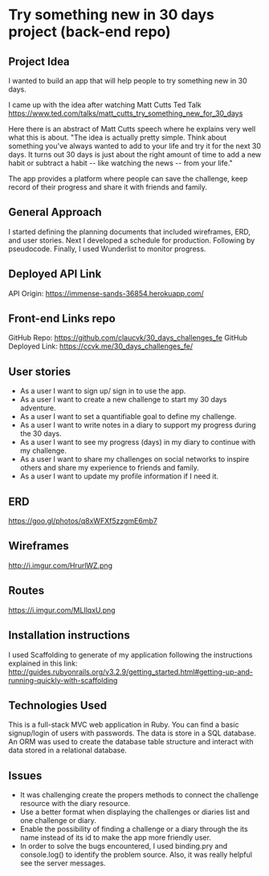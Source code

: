 # Try something new in 30 days project (back-end repo)

## Project Idea
I wanted to build an app that will help people to try something new in 30 days.

I came up with the idea after watching Matt Cutts Ted Talk https://www.ted.com/talks/matt_cutts_try_something_new_for_30_days

Here there is an abstract of Matt Cutts speech where he explains very well what this is about.
 "The idea is actually pretty simple. Think about something you've always wanted to add to your life and try it for the next 30 days. It turns out 30 days is just about the right amount of time to add a new habit or subtract a habit -- like watching the news -- from your life."

 The app provides a platform where people can save the challenge, keep record of their progress and share it with friends and family.

## General Approach
I started defining the planning documents that included wireframes, ERD, and user stories. Next I
developed a schedule for production. Following by pseudocode. Finally, I used Wunderlist to monitor progress.

## Deployed API Link
API Origin: https://immense-sands-36854.herokuapp.com/

## Front-end Links repo
GitHub Repo: https://github.com/claucvk/30_days_challenges_fe
GitHub Deployed Link: https://ccvk.me/30_days_challenges_fe/

## User stories
- As a user I want to sign up/ sign in to use the app.
- As a user I want to create a new challenge to start my 30 days adventure.
- As a user I want to set a quantifiable goal to define my challenge.
- As a user I want to write notes in a diary to support my progress during the 30 days.
- As a user I want to see my progress (days) in my diary to continue with my challenge.
- As a user I want to share my challenges on social networks to inspire others and share my experience to friends and family.
- As a user I want to update my profile information if I need it.

## ERD
https://goo.gl/photos/q8xWFXf5zzgmE6mb7
## Wireframes
http://i.imgur.com/HrurlWZ.png

## Routes
https://i.imgur.com/MLIlqxU.png

## Installation instructions
I used Scaffolding to generate of my application following the instructions explained in this link: http://guides.rubyonrails.org/v3.2.9/getting_started.html#getting-up-and-running-quickly-with-scaffolding

## Technologies Used
This is a full-stack MVC web application in Ruby. You can find a basic signup/login of users with passwords. The data is store in a SQL database. An ORM was used to create the database table structure and interact with data stored in a relational database.

## Issues
- It was challenging create the propers methods to connect the challenge resource with the diary resource.
- Use a better format when displaying the challenges or diaries list and one challenge or diary.
- Enable the possibility of finding a challenge or a diary through the its name instead of its id to make the app more friendly user.
- In order to solve the bugs encountered, I used binding.pry and console.log() to identify the problem source. Also, it was really helpful see the server messages.
